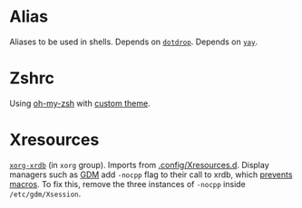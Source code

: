 # Alias
Aliases to be used in shells.
Depends on [`dotdrop`](https://aur.archlinux.org/packages/dotdrop/).
Depends on [`yay`](https://aur.archlinux.org/packages/yay/).

# Zshrc
Using [oh-my-zsh](https://github.com/robbyrussell/oh-my-zsh) with [custom theme](.oh-my-zsh/custom/themes#Zsh-theme).

# Xresources
[`xorg-xrdb`](https://www.archlinux.org/packages/extra/x86_64/xorg-xrdb/) (in `xorg` group).
Imports from [.config/Xresources.d](.config/Xresources.d#Xresources).
Display managers such as [GDM](https://wiki.archlinux.org/index.php/GDM) add `-nocpp` flag to their call to xrdb, which [prevents macros](https://wiki.archlinux.org/index.php/X_resources#Parsing_errors).
To fix this, remove the three instances of `-nocpp` inside `/etc/gdm/Xsession`.
